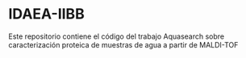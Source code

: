 # IDAEA-IIBB
 Este repositorio contiene el código del trabajo Aquasearch sobre caracterización proteica de muestras de agua a partir de MALDI-TOF

